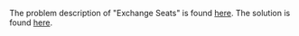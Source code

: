 The problem description of "Exchange Seats" is found [here](https://leetcode.com/problems/exchange-seats/).
The solution is found [here](https://github.com/aurimas13/Solutions-To-Problems/blob/main/LeetCode/SQL%20Solutions/Exchange%20Seats/exchange.sql).

